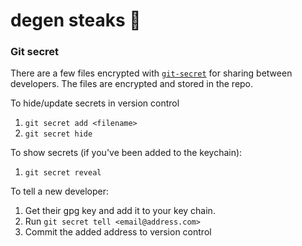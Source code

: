 # degen steaks 🥩



### Git secret
There are a few files encrypted with [`git-secret`](https://github.com/sobolevn/git-secret) for sharing between developers. The files are encrypted and stored in the repo. 

To hide/update secrets in version control
1. `git secret add <filename>`
2. `git secret hide`

To show secrets (if you've been added to the keychain):
1. `git secret reveal`

To tell a new developer:
1. Get their gpg key and add it to your key chain.
2. Run `git secret tell <email@address.com>`
3. Commit the added address to version control
